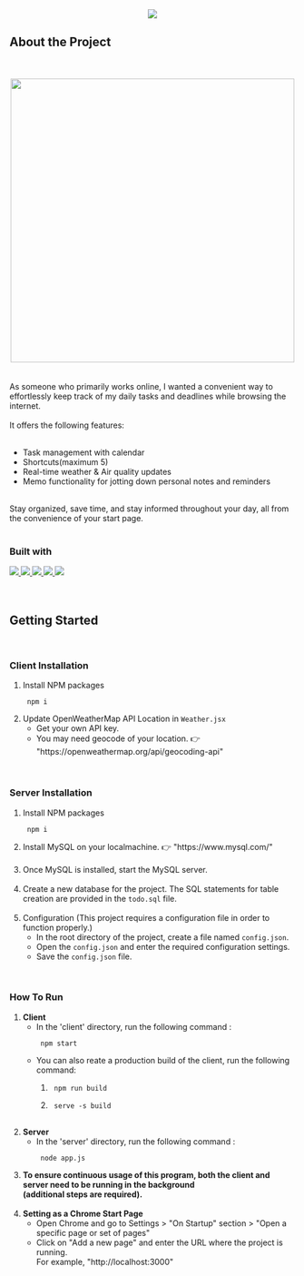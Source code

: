 <div align="center">
<img src="https://capsule-render.vercel.app/api?type=waving&color=a39bd2&height=300&section=header&text=⭐Todo%20Start%20Page⭐&fontSize=55&fontColor=fffacd" />
</div>
<!-- index -->

<!-- 웹 서비스 소개  -->
<h2>About the Project</h2>
<br /><br />
<div align="center">
<img src="https://github.com/uj-kim/newTodoApp/assets/67899735/81a137c4-343e-4046-b2c9-0dd7526b6d3b" height="500" />
<br />
<br />
<br />
</div>
<!-- This project is designed to serve as a Chrome start page, built using React, fullcalendar, and my own to-do app.  -->
As someone who primarily works online, I wanted a convenient way to effortlessly keep track of my daily tasks and deadlines while browsing the internet. 
<br /><br />
It offers the following features:
<br /><br />
<ul>
<li> Task management with calendar </li>
<li> Shortcuts(maximum 5)</li>
<li> Real-time weather & Air quality updates</li>
<li> Memo functionality for jotting down personal notes and reminders</li>
</ul>
<br />
Stay organized, save time, and stay informed throughout your day, all from the convenience of your start page.
<br /><br />
<h3>Built with</h3>
<div>
<a href="https://reactjs.org">
  <img src="https://img.shields.io/badge/React-20232A?style=for-the-badge&logo=react&logoColor=61DAFB" />
</a>
<a href="https://fullcalendar.io/">
  <img src="https://img.shields.io/badge/FullCalendar-20232A?style=for-the-badge&logo=javascript&logoColor=F7DF1E"/>
</a>
<a href="https://nodejs.org/">
  <img src="https://img.shields.io/badge/Node.js-20232A?style=for-the-badge&logo=node.js&logoColor=339933" />
</a>
<a href="https://www.mysql.com/">
  <img src="https://img.shields.io/badge/mysql-20232A?style=for-the-badge&logo=mysql&logoColor=4479A1" />
</a>
<a href="https://openweathermap.org/api">
  <img src="https://img.shields.io/badge/openweathermapapi-20232A?style=for-the-badge" />
</a>
</div>
<br /><br />

<!-- 설치 방법 -->
<h2>Getting Started</h2>
<br />
<h3>Client Installation</h3>
<ol>
  <li> Install NPM packages
    <pre><code> npm i </code></pre>
  </li>
  <li> Update OpenWeatherMap API Location in <code>Weather.jsx</code>
    <ul>
      <li> Get your own API key. </li>
      <li> You may need geocode of your location. 👉 "https://openweathermap.org/api/geocoding-api" </li>
    </ul>
  </li>
 </ol>
 <br />
 <h3>Server Installation</h3>
  <ol>
    <li> Install NPM packages
        <pre><code> npm i </code></pre>
    </li>
    <li> Install MySQL on your localmachine. 👉 "https://www.mysql.com/" </li><br />
    <li> Once MySQL is installed, start the MySQL server. </li><br />
    <li> Create a new database for the project. The SQL statements for table creation are provided in the <code>todo.sql</code> file. </li><br />
    <li> Configuration (This project requires a configuration file in order to function properly.)
      <ul>
        <li>In the root directory of the project, create a file named <code>config.json</code>. </li>
        <li> Open the <code>config.json</code> and enter the required configuration settings. </li>
        <li> Save the <code>config.json</code> file.</li>
      </ul>
    </li>
   </ol>
  <br />
  <h3> How To Run </h3>
  <ol>
  <li> <b>Client</b>
       <ul>
         <li> In the 'client' directory, run the following command : 
           <pre><code> npm start </code></pre>
         </li>
         <li> You can also reate a production build of the client, run the following command:
           <ol>
             <li><pre><code> npm run build </code></pre></li>
             <li><pre><code> serve -s build </code></pre</li>
           </ol>
          </li>
         </ul>
   </li>
   <li> <b>Server</b>
         <ul>
           <li> In the 'server' directory, run the following command :
             <pre><code> node app.js </pre></code>
           </li>
         </ul>
       </li>
  <li><b> To ensure continuous usage of this program, both the client and server need to be running in the background <br />
         (additional steps are required).
  </b></li><br />
  <li> <b>Setting as a Chrome Start Page </b>
         <ul>
           <li> Open Chrome and go to Settings > "On Startup" section > "Open a specific page or set of pages"</li>
           <li> Click on "Add a new page" and enter the URL where the project is running.<br />
             For example, <a>"http://localhost:3000" </a>
          </ul>
  </li>
  </ol>
   
 
